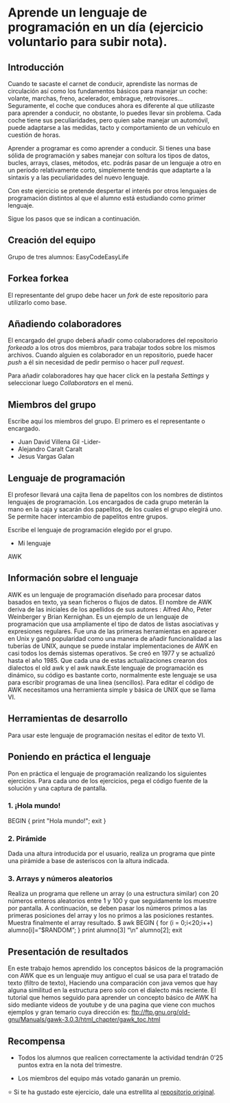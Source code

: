 # Aprende un lenguaje de programación en un día (ejercicio voluntario para subir nota).

## Introducción

Cuando te sacaste el carnet de conducir, aprendiste las normas de circulación así como los fundamentos básicos para manejar un coche: volante, marchas, freno, acelerador, embrague, retrovisores... Seguramente, el coche que conduces ahora es diferente al que utilizaste para aprender a conducir, no obstante, lo puedes llevar sin problema. Cada coche tiene sus peculiaridades, pero quien sabe manejar un automóvil, puede adaptarse a las medidas, tacto y comportamiento de un vehículo en cuestión de horas.

Aprender a programar es como aprender a conducir. Si tienes una base sólida de programación y sabes manejar con soltura los tipos de datos, bucles, arrays, clases, métodos, etc. podrás pasar de un lenguaje a otro en un período relativamente corto, simplemente tendrás que adaptarte a la sintaxis y a las peculiaridades del nuevo lenguaje.

Con este ejercicio se pretende despertar el interés por otros lenguajes de programación distintos al que el alumno está estudiando como primer lenguaje.

Sigue los pasos que se indican a continuación.

## Creación del equipo
Grupo de tres alumnos:
  EasyCodeEasyLife

## Forkea forkea

El representante del grupo debe hacer un *fork* de este repositorio para utilizarlo como base.

## Añadiendo colaboradores

El encargado del grupo deberá añadir como colaboradores del repositorio *forkeado* a los otros dos miembros, para trabajar todos sobre los mismos archivos. Cuando alguien es colaborador en un repositorio, puede hacer *push* a él sin necesidad de pedir permiso o hacer *pull request*.

Para añadir colaboradores hay que hacer click en la pestaña *Settings* y seleccionar luego *Collaborators* en el menú.

## Miembros del grupo

Escribe aquí los miembros del grupo. El primero es el representante o encargado.

* Juan David Villena Gil -Lider-
* Alejandro Caralt Caralt 
* Jesus Vargas Galan 

## Lenguaje de programación

El profesor llevará una cajita llena de papelitos con los nombres de distintos lenguajes de programación. Los encargados de cada grupo meterán la mano en la caja y sacarán dos papelitos, de los cuales el grupo elegirá uno. Se permite hacer intercambio de papelitos entre grupos.

Escribe el lenguaje de programación elegido por el grupo.

* Mi lenguaje

AWK

## Información sobre el lenguaje

AWK es un lenguaje de programación diseñado para procesar datos basados en texto, ya sean ficheros o flujos de datos. El nombre de AWK deriva de las iniciales de los apellidos de sus autores : Alfred Aho, Peter Weinberger y Brian Kernighan.
Es un ejemplo de un lenguaje de programación que usa ampliamente el tipo de datos de listas asociativas y expresiones regulares. Fue una de las primeras herramientas en aparecer en Unix y ganó popularidad como una manera de añadir funcionalidad a las tuberías de UNIX, aunque se puede instalar implementaciones de AWK en casi todos los demás sistemas operativos.
Se creó en 1977 y se actualizó hasta el año 1985. Que cada una de estas actualizaciones crearon dos dialectos el old awk y el awk nawk.Este lenguaje de programación es dinámico, su código es bastante corto, normalmente este lenguaje se usa para escribir programas de una linea (sencillos).
Para editar el código de AWK necesitamos una herramienta simple y básica de UNIX que se llama VI.
## Herramientas de desarrollo

Para usar este lenguaje de programación nesitas el editor de texto VI.

## Poniendo en práctica el lenguaje

Pon en práctica el lenguaje de programación realizando los siguientes ejercicios. Para cada uno de los ejercicios, pega el código fuente de la solución y una captura de pantalla.

### 1. ¡Hola mundo!

BEGIN { print "Hola mundo!"; exit }

### 2. Pirámide

Dada una altura introducida por el usuario, realiza un programa que pinte una pirámide a base de asteriscos con la altura indicada.

### 3. Arrays y números aleatorios

Realiza un programa que rellene un array (o una estructura similar) con 20 números enteros aleatorios entre 1 y 100 y que seguidamente los muestre por pantalla. A continuación, se deben pasar los números primos a las primeras posiciones del array y los no primos a las posiciones restantes. Muestra finalmente el array resultado.
$ awk BEGIN {
   for (i = 0;i<20;i++)
		alumno[i]=”$RANDOM”;
    }
		print alumno[3] “\n” alumno[2]; exit
	

## Presentación de resultados

En este trabajo hemos aprendido los conceptos básicos de la programación con AWK que es un lenguaje muy antiguo el cual se usa para el tratado de texto (filtro de texto), Haciendo una comparación con java vemos que hay alguna similitud en la estructura pero solo con el dialecto más reciente.
El tutorial que hemos seguido para aprender un concepto básico de AWK ha sido mediante videos de youtube y de una pagina que viene con muchos ejemplos y gran temario cuya dirección es: ftp://ftp.gnu.org/old-gnu/Manuals/gawk-3.0.3/html_chapter/gawk_toc.html

## Recompensa

* Todos los alumnos que realicen correctamente la actividad tendrán 0'25 puntos extra en la nota del trimestre.

* Los miembros del equipo más votado ganarán un premio.

:star: Si te ha gustado este ejercicio, dale una estrellita al [repositorio original](https://github.com/LuisJoseSanchez/aprende-un-lenguaje-en-un-dia).

